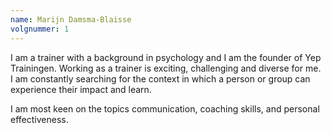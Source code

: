 ```yaml
---
name: Marijn Damsma-Blaisse
volgnummer: 1
---
```


I am a trainer with a background in psychology and I am the founder of Yep Trainingen. Working as a trainer is exciting, challenging and diverse for me. I am constantly searching for the context in which a person or group can experience their impact and learn.

I am most keen on the topics communication, coaching skills, and personal effectiveness.
